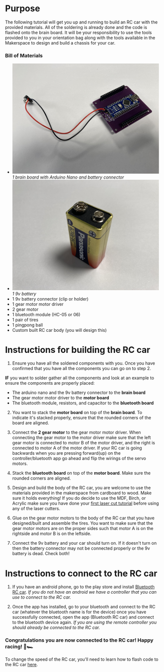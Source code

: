 # Purpose

The following tutorial will get you up and running to build an RC car with the provided materials. All of the soldering is already done and the code is flashed onto the brain board. It will be your responsibility to use the tools provided to you in your orientation bag along with the tools available in the Makerspace to design and build a chassis for your car.

### Bill of Materials

- ![](/assets/readme/brain_board.jpeg)
  _1 brain board with Arduino Nano and battery connector_
- ![](/assets/readme/battery.jpeg)
  _1 9v battery_
- 1 9v battery connector (clip or holder)
- 1 gear motor motor driver
- 2 gear motor
- 1 bluetooth module (HC-05 or 06)
- 1 pair of tires
- 1 pingpong ball
- Custom built RC car body (you will design this)

# Instructions for building the RC car

1. Ensure you have all the soldered components with you. Once you have confirmed that you have all the components you can go on to step 2.

**IF** you want to solder gather all the components and look at an example to ensure the components are properly placed:

- The arduino nano and the 9v battery connector to the **brain board**
- The gear motor motor driver to the **motor board**
- The bluetooth module, resistors, and capacitor to the **bluetooth board**

2. You want to stack the **motor board** on top of the **brain board**. To indicate it's stacked properly, ensure that the rounded corners of the board are aligned.

3. Connect the **2 gear motor** to the gear motor motor driver. When connecting the gear motor to the motor driver make sure that the left gear motor is connected to motor B of the motor driver, and the right is connected to motor A of the motor driver. If your RC car is going backwards when you are pressing forward(up) on the controller/bluetooth app go ahead and flip the wirings of the servo motors.

4. Stack the **bluetooth board** on top of the **motor board**. Make sure the rounded corners are aligned.

5. Design and build the body of the RC car, you are welcome to use the materials provided in the makerspace from cardboard to wood. Make sure it holds everything! If you do decide to use the MDF, Birch, or Acrylic make sure you have done your [first laser cut tutorial](https://gixlabs.github.io/how_to/first_lasercut.html) before using any of the laser cutters.

6. Glue on the gear motor motors to the body of the RC car that you have designed/built and assemble the tires. You want to make sure that the gear motor motors are on the proper sides such that motor A is on the rightside and motor B is on the leftside.

7. Connect the 9v battery and your car should turn on. If it doesn't turn on then the battery connector may not be connected properly or the 9v battery is dead. Check both!

# Instructions to connect to the RC car

1. If you have an android phone, go to the play store and install [Bluetooth RC car](https://play.google.com/store/apps/details?id=braulio.calle.bluetoothRCcontroller&hl=en_US&gl=US). _If you do not have an android we have a controller that you can use to connect to the RC car._

2. Once the app has installed, go to your bluetooth and connect to the RC car (whatever the bluetooth name is for the device) once you have successfully connected, open the app (Bluetooth RC car) and connect to the bluetooth device again. _If you are using the remote controller you should already be connected to the RC car._

### Congratulations you are now connected to the RC car! Happy racing! 🏁🏎

To change the speed of the RC car, you'll need to learn how to flash code to the RC car [here](https://github.com/GIXLabs/rccars/blob/main/tutorials/flash_code.md).
